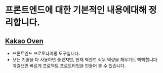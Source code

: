 # 프론트엔드에 대한 기본적인 내용에대해 정리합니다.

## [Kakao Oven](https://ovenapp.io/)
- 프론트엔드 프로토타이핑 도구입니다.
- 모든 기술을 다 사용하면 좋겠지만, 현재 백엔드 직무 역량을 채우기도 빡빡합니다. 이걸쓰면 빠르게 프로젝트 프로토타입을 만들어 볼 수 있습니다.
